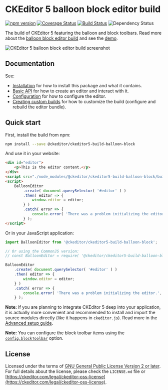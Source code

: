 CKEditor 5 balloon block editor build
==============================================

[![npm version](https://badge.fury.io/js/%40ckeditor%2Fckeditor5-build-balloon-block.svg)](https://www.npmjs.com/package/@ckeditor/ckeditor5-build-balloon-block)
[![Coverage Status](https://coveralls.io/repos/github/ckeditor/ckeditor5/badge.svg?branch=master)](https://coveralls.io/github/ckeditor/ckeditor5?branch=master)
[![Build Status](https://travis-ci.com/ckeditor/ckeditor5.svg?branch=master)](https://app.travis-ci.com/github/ckeditor/ckeditor5)
![Dependency Status](https://img.shields.io/librariesio/release/npm/@ckeditor/ckeditor5-build-balloon-block)

The build of CKEditor 5 featuring the balloon and block toolbars. Read more about the [balloon block editor build](https://ckeditor.com/docs/ckeditor5/latest/installation/advanced/alternative-setups/predefined-builds.html#balloon-block-editor) and see the [demo](https://ckeditor.com/docs/ckeditor5/latest/examples/builds/balloon-block-editor.html).

![CKEditor 5 balloon block editor build screenshot](https://c.cksource.com/a/1/img/npm/ckeditor5-build-balloon-block.png)

## Documentation

See:

* [Installation](https://ckeditor.com/docs/ckeditor5/latest/installation/getting-started/quick-start.html) for how to install this package and what it contains.
* [Basic API](https://ckeditor.com/docs/ckeditor5/latest/installation/getting-started/basic-api.html) for how to create an editor and interact with it.
* [Configuration](https://ckeditor.com/docs/ckeditor5/latest/installation/getting-started/configuration.html) for how to configure the editor.
* [Creating custom builds](https://ckeditor.com/docs/ckeditor5/latest/installation/getting-started/quick-start.html#building-the-editor-from-source) for how to customize the build (configure and rebuild the editor bundle).

## Quick start

First, install the build from npm:

```bash
npm install --save @ckeditor/ckeditor5-build-balloon-block
```

And use it in your website:

```html
<div id="editor">
	<p>This is the editor content.</p>
</div>
<script src="./node_modules/@ckeditor/ckeditor5-build-balloon-block/build/ckeditor.js"></script>
<script>
	BalloonEditor
		.create( document.querySelector( '#editor' ) )
		.then( editor => {
			window.editor = editor;
		} )
		.catch( error => {
			console.error( 'There was a problem initializing the editor.', error );
		} );
</script>
```

Or in your JavaScript application:

```js
import BalloonEditor from '@ckeditor/ckeditor5-build-balloon-block';

// Or using the CommonJS version:
// const BalloonEditor = require( '@ckeditor/ckeditor5-build-balloon-block' );

BalloonEditor
	.create( document.querySelector( '#editor' ) )
	.then( editor => {
		window.editor = editor;
	} )
	.catch( error => {
		console.error( 'There was a problem initializing the editor.', error );
	} );
```

**Note:** If you are planning to integrate CKEditor 5 deep into your application, it is actually more convenient and recommended to install and import the source modules directly (like it happens in `ckeditor.js`). Read more in the [Advanced setup guide](https://ckeditor.com/docs/ckeditor5/latest/installation/advanced/advanced-setup.html).

**Note:** You can configure the block toolbar items using the [`config.blockToolbar`](https://ckeditor.com/docs/ckeditor5/latest/api/module_core_editor_editorconfig-EditorConfig.html#member-blockToolbar) option.

## License

Licensed under the terms of [GNU General Public License Version 2 or later](http://www.gnu.org/licenses/gpl.html). For full details about the license, please check the `LICENSE.md` file or [https://ckeditor.com/legal/ckeditor-oss-license](https://ckeditor.com/legal/ckeditor-oss-license).
